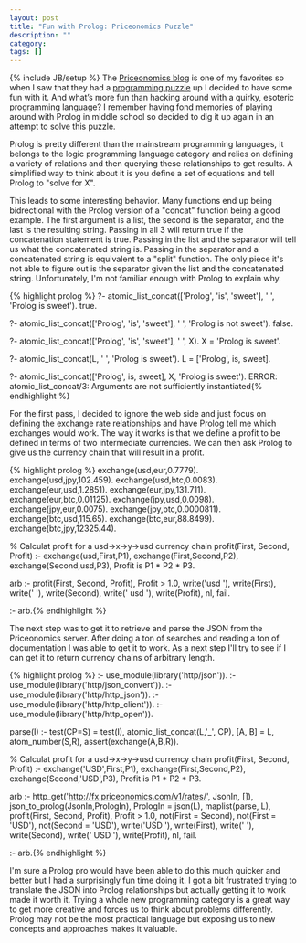 ```yaml
---
layout: post
title: "Fun with Prolog: Priceonomics Puzzle"
description: ""
category:
tags: []
---
```

{% include JB/setup %}
The <a href="http://blog.priceonomics.com/" target="_blank">Priceonomics blog</a> is one of my favorites so when I saw that they had a <a href="http://priceonomics.com/jobs/puzzle/" target="_blank">programming puzzle</a> up I decided to have some fun with it. And what’s more fun than hacking around with a quirky, esoteric programming language? I remember having fond memories of playing around with Prolog in middle school so decided to dig it up again in an attempt to solve this puzzle.

Prolog is pretty different than the mainstream programming languages, it belongs to the logic programming language category and relies on defining a variety of relations and then querying these relationships to get results. A simplified way to think about it is you define a set of equations and tell Prolog to "solve for X".

This leads to some interesting behavior. Many functions end up being bidrectional with the Prolog version of a "concat" function being a good example. The first argument is a list, the second is the separator, and the last is the resulting string. Passing in all 3 will return true if the concatenation statement is true. Passing in the list and the separator will tell us what the concatenated string is. Passing in the separator and a concatenated string is equivalent to a "split" function. The only piece it's not able to figure out is the separator given the list and the concatenated string. Unfortunately, I'm not familiar enough with Prolog to explain why.

{% highlight prolog %}
?- atomic_list_concat(['Prolog', 'is', 'sweet'], ' ', 'Prolog is sweet').
true.

?- atomic_list_concat(['Prolog', 'is', 'sweet'], ' ', 'Prolog is not sweet').
false.

?- atomic_list_concat(['Prolog', 'is', 'sweet'], ' ', X).
X = 'Prolog is sweet'.

?- atomic_list_concat(L, ' ', 'Prolog is sweet').
L = ['Prolog', is, sweet].

?- atomic_list_concat(['Prolog', is, sweet], X, 'Prolog is sweet').
ERROR: atomic_list_concat/3: Arguments are not sufficiently instantiated{% endhighlight %}

For the first pass, I decided to ignore the web side and just focus on defining the exchange rate relationships and have Prolog tell me which exchanges would work. The way it works is that we define a profit to be defined in terms of two intermediate currencies. We can then ask Prolog to give us the currency chain that will result in a profit.

{% highlight prolog %}
exchange(usd,eur,0.7779).
exchange(usd,jpy,102.459).
exchange(usd,btc,0.0083).
exchange(eur,usd,1.2851).
exchange(eur,jpy,131.711).
exchange(eur,btc,0.01125).
exchange(jpy,usd,0.0098).
exchange(jpy,eur,0.0075).
exchange(jpy,btc,0.0000811).
exchange(btc,usd,115.65).
exchange(btc,eur,88.8499).
exchange(btc,jpy,12325.44).

% Calculat profit for a usd->x->y->usd currency chain
profit(First, Second, Profit) :-
    exchange(usd,First,P1),
    exchange(First,Second,P2),
    exchange(Second,usd,P3),
    Profit is P1 * P2 * P3.

arb :-
    profit(First, Second, Profit),
    Profit > 1.0,
    write('usd '),
    write(First), write(' '),
    write(Second), write(' usd '),
    write(Profit), nl, fail.

:- arb.{% endhighlight %}

The next step was to get it to retrieve and parse the JSON from the Priceonomics server. After doing a ton of searches and reading a ton of documentation I was able to get it to work. As a next step I'll try to see if I can get it to return currency chains of arbitrary length.

{% highlight prolog %}
:- use_module(library('http/json')).
:- use_module(library('http/json_convert')).
:- use_module(library('http/http_json')).
:- use_module(library('http/http_client')).
:- use_module(library('http/http_open')).

parse(I) :-
    test(CP=S) = test(I),
    atomic_list_concat(L,'_', CP),
    [A, B] = L,
    atom_number(S,R),
    assert(exchange(A,B,R)).

% Calculat profit for a usd->x->y->usd currency chain
profit(First, Second, Profit) :-
    exchange('USD',First,P1),
    exchange(First,Second,P2),
    exchange(Second,'USD',P3),
    Profit is P1 * P2 * P3.

arb :-
    http_get('http://fx.priceonomics.com/v1/rates/', JsonIn, []),
    json_to_prolog(JsonIn,PrologIn),
    PrologIn = json(L),
    maplist(parse, L),
    profit(First, Second, Profit),
    Profit > 1.0,
    not(First = Second),
    not(First = 'USD'),
    not(Second = 'USD'),
    write('USD '),
    write(First), write(' '),
    write(Second), write(' USD '),
    write(Profit), nl, fail.

:- arb.{% endhighlight %}

I'm sure a Prolog pro would have been able to do this much quicker and better but I had a surprisingly fun time doing it. I got a bit frustrated trying to translate the JSON into Prolog relationships but actually getting it to work made it worth it. Trying a whole new programming category is a great way to get more creative and forces us to think about problems differently. Prolog may not be the most practical language but exposing us to new concepts and approaches makes it valuable.